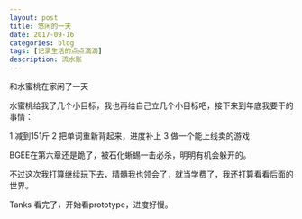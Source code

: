 ```yaml
---
layout: post
title: 悠闲的一天
date: 2017-09-16
categories: blog
tags: [记录生活的点点滴滴]
description: 流水账
---
```


和水蜜桃在家闲了一天

水蜜桃给我了几个小目标，我也再给自己立几个小目标吧，接下来到年底我要干的事情：

1 减到151斤
2 把单词重新背起来，进度补上
3 做一个能上线卖的游戏

BGEE在第六章还是跪了，被石化蜥蜴一击必杀，明明有机会躲开的。

不过这次我打算继续玩下去，精髓我也领会了，就当学费了，我还打算看看后面的世界。

Tanks 看完了，开始看prototype，进度好慢。





 















